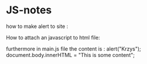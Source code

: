 # JS-notes

how to make alert to site :
<!DOCTYPE html>
<html>
<head>
<title></title>
</head>
<body>
<script>
	alert("Krzysiek I");
</script>


</body>
</html>


How to attach an javascript to html file:

<script src = "js/main.js"></script>

furthermore in main.js file the content is :
alert("Krzys");
document.body.innerHTML = "This is some content";


